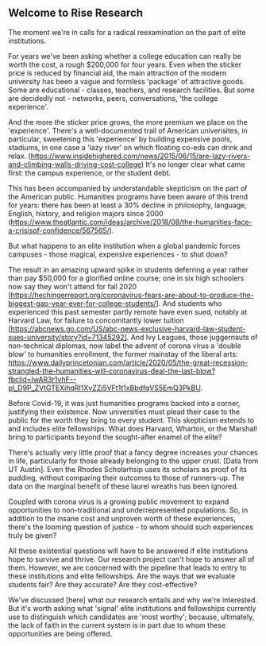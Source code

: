 ## Welcome to Rise Research

The moment we're in calls for a radical reexamination on the part of elite institutions. 

For years we've been asking whether a college education can really be worth the cost, a rough $200,000 for four years. Even when the sticker price is reduced by financial aid, the main attraction of the modern university has been a vague and formless 'package' of attractive goods. Some are educational - classes, teachers, and research facilities. But some are decidedly not - networks, peers, conversations, 'the college experience'. 

And the more the sticker price grows, the more premium we place on the 'experience'. There's a well-documented trail of American univerisites, in particular, sweetening this 'experience' by building expensive pools, stadiums, in one case a 'lazy river' on which floating co-eds can drink and relax. (https://www.insidehighered.com/news/2015/06/15/are-lazy-rivers-and-climbing-walls-driving-cost-college) It's no longer clear what came first: the campus experience, or the student debt. 

This has been accompanied by understandable skepticism on the part of the American public. Humanities programs have been aware of this trend for years: there has been at least a 30% decline in philosophy, language, English, history, and religion majors since 2000 (https://www.theatlantic.com/ideas/archive/2018/08/the-humanities-face-a-crisisof-confidence/567565/). 

But what happens to an elite institution when a global pandemic forces campuses - those magical, expensive experiences - to shut down? 

The result in an amazing upward spike in students deferring a year rather than pay $50,000 for a glorified online course; one in six high schoolers now say they won't attend for fall 2020 [https://hechingerreport.org/coronavirus-fears-are-about-to-produce-the-biggest-gap-year-ever-for-college-students/]. And students who experienced this past semester partly remote have even sued, notably at Harvard Law, for failure to concomitantly lower tuition [https://abcnews.go.com/US/abc-news-exclusive-harvard-law-student-sues-university/story?id=71345292]. And Ivy Leagues, those juggernauts of non-technical diplomas, now label the advent of corona virus a 'double blow' to humanities enrollment, the former mainstay of the liberal arts: https://www.dailyprincetonian.com/article/2020/05/the-great-recession-strangled-the-humanities-will-coronavirus-deal-the-last-blow?fbclid=IwAR3r1vhF--pl_D9P_ZVtGTEXihqRI1XvZZj5VFt1t1xBbdfqVS5EmQ3PkBU. 

Before Covid-19, it was just humanities programs backed into a corner, justifying their existence. Now universities must plead their case to the public for the worth they bring to every student. This skepticism extends to and includes elite fellowships. What does Harvard, Wharton, or the Marshall bring to participants beyond the sought-after enamel of the elite? 

There's actually very little proof that a fancy degree increases your chances in life, particularly for those already belonging to the upper crust. [Data from UT Austin]. Even the Rhodes Scholarhsip uses its scholars as proof of its pudding, without comparing their outcomes to those of runners-up. The data on the marginal benefit of these laurel wreaths has been ignored.  

Coupled with corona virus is a growing public movement to expand opportunities to non-traditional and underrepresented populations. So, in addition to the insane cost and unproven worth of these experiences, there's the looming question of justice - to whom should such experiences truly be given? 

All these existential questions will have to be answered if elite institutions hope to survive and thrive. Our research project can't hope to answer all of them. However, we are concerned with the pipeline that leads to entry to these institutions and elite fellowships. Are the ways that we evaluate students fair? Are they accurate? Are they cost-effective? 

We've discussed [here] what our research entails and why we're interested. But it's worth asking what 'signal' elite institutions and fellowships currently use to distinguish which candidates are 'most worthy'; because, ultimately, the lack of faith in the current system is in part due to whom these opportunities are being offered. 




